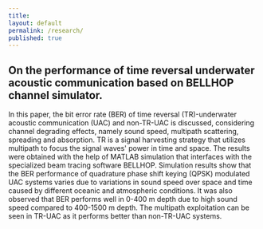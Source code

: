 ```yaml
---
title:
layout: default
permalink: /research/
published: true
---
```




## On the performance of time reversal underwater acoustic communication based on BELLHOP channel simulator.
In this paper, the bit error rate (BER) of time reversal (TR)-underwater acoustic communication (UAC) and non-TR-UAC is discussed, considering channel degrading effects, namely sound speed, multipath scattering, spreading and absorption. TR is a signal harvesting strategy that utilizes multipath to focus the signal waves' power in time and space. The results were obtained with the help of MATLAB simulation that interfaces with the specialized beam tracing software BELLHOP. Simulation results show that the BER performance of quadrature phase shift keying (QPSK) modulated UAC systems varies due to variations in sound speed over space and time caused by different oceanic and atmospheric conditions. It was also observed that BER performs well in 0-400 m depth due to high sound speed compared to 400-1500 m depth. The multipath exploitation can be seen in TR-UAC as it performs better than non-TR-UAC systems. 










